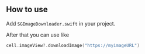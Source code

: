 ## How to use

Add `SGImageDownloader.swift` in your project. 

After that you can use like

```swift
cell.imageView?.downloadImage("https://myimageURL")
```